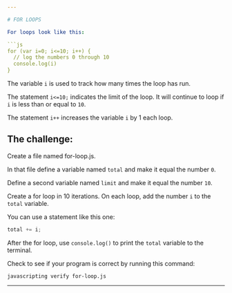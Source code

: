 ```yaml
---

# FOR LOOPS

For loops look like this:

```js
for (var i=0; i<=10; i++) {
  // log the numbers 0 through 10
  console.log(i)
}
```

The variable `i` is used to track how many times the loop has run.

The statement `i<=10;` indicates the limit of the loop. 
It will continue to loop if `i` is less than or equal to `10`.

The statement `i++` increases the variable `i` by 1 each loop.

## The challenge:

Create a file named for-loop.js.

In that file define a variable named `total` and make it equal the number `0`.

Define a second variable named `limit` and make it equal the number `10`.

Create a for loop in 10 iterations. On each loop, add the number `i` to the `total` variable.

You can use a statement like this one:

```js
total += i;
```

After the for loop, use `console.log()` to print the `total` variable to the terminal.

Check to see if your program is correct by running this command:

`javascripting verify for-loop.js`

---
```

